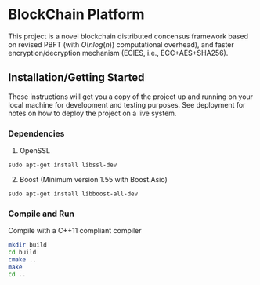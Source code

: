 # BlockChain Platform

This project is a novel blockchain distributed concensus framework based on revised PBFT (with $O(nlog(n))$ computational overhead), and faster encryption/decryption mechanism (ECIES, i.e., ECC+AES+SHA256). 

## Installation/Getting Started

These instructions will get you a copy of the project up and running on your local machine for development and testing purposes. See deployment for notes on how to deploy the project on a live system.

### Dependencies

1. OpenSSL
```
sudo apt-get install libssl-dev
```

2. Boost (Minimum version 1.55 with Boost.Asio)
```
sudo apt-get install libboost-all-dev
```


### Compile and Run

Compile with a C++11 compliant compiler

```sh
mkdir build
cd build
cmake ..
make
cd ..
```
